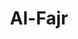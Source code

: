 ---
title: "Al-Fajr"
arabic: "الفجر"
no: 89
arabic_no: ٨٩
ayah: 30
prev: al-gasyiyah
next: al-balad
---